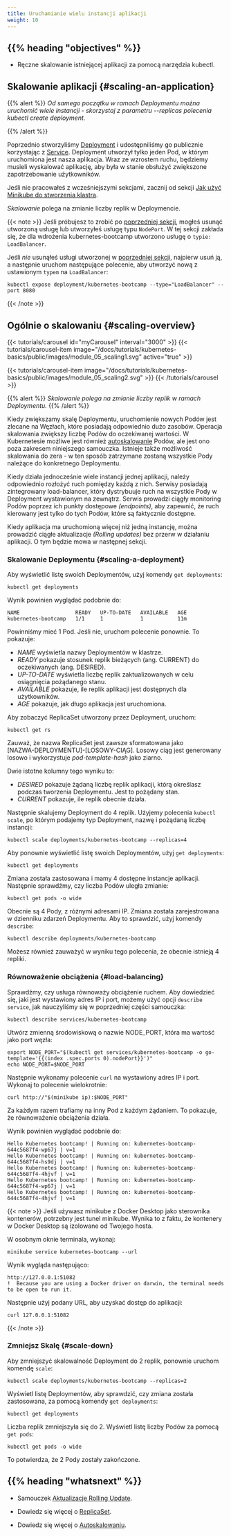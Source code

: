 ```yaml
---
title: Uruchamianie wielu instancji aplikacji
weight: 10
---
```


## {{% heading "objectives" %}}

* Ręczne skalowanie istniejącej aplikacji za pomocą narzędzia kubectl.

## Skalowanie aplikacji {#scaling-an-application}

{{% alert %}}
_Od samego początku w ramach Deploymentu można uruchomić wiele instancji - skorzystaj z parametru --replicas polecenia kubectl create deployment._

{{% /alert %}}

Poprzednio stworzyliśmy [Deployment](/docs/concepts/workloads/controllers/deployment/) i
udostępniliśmy go publicznie korzystając z [Service](/docs/concepts/services-networking/service/).
Deployment utworzył tylko jeden Pod, w którym uruchomiona jest nasza aplikacja. Wraz ze wzrostem ruchu,
będziemy musieli wyskalować aplikację, aby była w stanie obsłużyć zwiększone zapotrzebowanie użytkowników.

Jeśli nie pracowałeś z wcześniejszymi sekcjami, zacznij od sekcji
[Jak użyć Minikube do stworzenia klastra](/docs/tutorials/kubernetes-basics/create-cluster/cluster-intro/).

_Skalowanie_ polega na zmianie liczby replik w Deploymencie.

{{< note >}}
Jeśli próbujesz to zrobić po
[poprzedniej sekcji](/pl/docs/tutorials/kubernetes-basics/expose/expose-intro/),
mogłeś usunąć utworzoną usługę lub utworzyłeś usługę
typu `NodePort`. W tej sekcji zakłada się, że dla
wdrożenia kubernetes-bootcamp utworzono usługę o `typie: LoadBalancer`.

Jeśli _nie_ usunąłeś usługi utworzonej w
[poprzedniej sekcji](/docs/tutorials/kubernetes-basics/expose/expose-intro),
najpierw usuń ją, a następnie uruchom następujące
polecenie, aby utworzyć nową z ustawionym `typem` na `LoadBalancer`:

```shell
kubectl expose deployment/kubernetes-bootcamp --type="LoadBalancer" --port 8080
```
{{< /note >}}

## Ogólnie o skalowaniu {#scaling-overview}

<!-- animation -->
{{< tutorials/carousel id="myCarousel" interval="3000" >}}
  {{< tutorials/carousel-item
      image="/docs/tutorials/kubernetes-basics/public/images/module_05_scaling1.svg"
      active="true" >}}

  {{< tutorials/carousel-item
      image="/docs/tutorials/kubernetes-basics/public/images/module_05_scaling2.svg" >}}
{{< /tutorials/carousel >}}

{{% alert %}}
_Skalowanie polega na zmianie liczby replik w ramach Deploymentu._
{{% /alert %}}

Kiedy zwiększamy skalę Deploymentu, uruchomienie nowych Podów jest zlecane na Węzłach, które
posiadają odpowiednio dużo zasobów. Operacja skalowania zwiększy liczbę Podów do oczekiwanej
wartości. W Kubernetesie możliwe jest również [autoskalowanie](/docs/tasks/run-application/horizontal-pod-autoscale/)
Podów, ale jest ono poza zakresem niniejszego samouczka. Istnieje także możliwość
skalowania do zera - w ten sposób zatrzymane zostaną wszystkie Pody należące do konkretnego Deploymentu.

Kiedy działa jednocześnie wiele instancji jednej aplikacji, należy odpowiednio rozłożyć ruch pomiędzy
każdą z nich. Serwisy posiadają zintegrowany load-balancer, który dystrybuuje ruch na wszystkie Pody w Deployment
wystawionym na zewnątrz. Serwis prowadzi ciągły monitoring Podów poprzez ich punkty
dostępowe _(endpoints)_, aby zapewnić, że ruch kierowany jest tylko do tych Podów, które są faktycznie dostępne.

Kiedy aplikacja ma uruchomioną więcej niż jedną instancję,
można prowadzić ciągłe aktualizacje _(Rolling updates)_ bez
przerw w działaniu aplikacji. O tym będzie mowa w następnej sekcji.

### Skalowanie Deploymentu {#scaling-a-deployment}

Aby wyświetlić listę swoich Deploymentów, użyj komendy `get deployments`:

```shell
kubectl get deployments
```

Wynik powinien wyglądać podobnie do:

```
NAME                  READY   UP-TO-DATE   AVAILABLE   AGE
kubernetes-bootcamp   1/1     1            1           11m
```

Powinniśmy mieć 1 Pod. Jeśli nie, uruchom polecenie ponownie. To pokazuje:

* _NAME_ wyświetla nazwy Deploymentów w klastrze.
* _READY_ pokazuje stosunek replik bieżących (ang. CURRENT) do oczekiwanych (ang. DESIRED).
* _UP-TO-DATE_ wyświetla liczbę replik zaktualizowanych w celu osiągnięcia pożądanego stanu.
* _AVAILABLE_ pokazuje, ile replik aplikacji jest dostępnych dla użytkowników.
* _AGE_ pokazuje, jak długo aplikacja jest uruchomiona.

Aby zobaczyć ReplicaSet utworzony przez Deployment, uruchom:

```shell
kubectl get rs
```

Zauważ, że nazwa ReplicaSet jest zawsze sformatowana jako
<nobr>[NAZWA-DEPLOYMENTU]-[LOSOWY-CIĄG]</nobr>. Losowy ciąg jest generowany
losowo i wykorzystuje _pod-template-hash_ jako ziarno.

Dwie istotne kolumny tego wyniku to:

* _DESIRED_ pokazuje żądaną liczbę replik aplikacji, którą
  określasz podczas tworzenia Deploymentu. Jest to pożądany stan.
* _CURRENT_ pokazuje, ile replik obecnie działa.

Następnie skalujemy Deployment do 4 replik. Użyjemy polecenia
`kubectl scale`, po którym podajemy typ Deployment, nazwę i pożądaną liczbę instancji:

```shell
kubectl scale deployments/kubernetes-bootcamp --replicas=4
```

Aby ponownie wyświetlić listę swoich Deploymentów, użyj `get deployments`:

```shell
kubectl get deployments
```

Zmiana została zastosowana i mamy 4 dostępne instancje
aplikacji. Następnie sprawdźmy, czy liczba Podów uległa zmianie:

```shell
kubectl get pods -o wide
```

Obecnie są 4 Pody, z różnymi adresami IP. Zmiana została zarejestrowana
w dzienniku zdarzeń Deploymentu. Aby to sprawdzić, użyj komendy `describe`:

```shell
kubectl describe deployments/kubernetes-bootcamp
```

Możesz również zauważyć w wyniku tego polecenia, że obecnie istnieją 4 repliki.

### Równoważenie obciążenia {#load-balancing}

Sprawdźmy, czy usługa równoważy obciążenie ruchem. Aby dowiedzieć się, jaki jest wystawiony adres
IP i port, możemy użyć opcji `describe service`, jak nauczyliśmy się w poprzedniej części samouczka:

```shell
kubectl describe services/kubernetes-bootcamp
```

Utwórz zmienną środowiskową o nazwie NODE_PORT, która ma wartość jako port węzła:

```shell
export NODE_PORT="$(kubectl get services/kubernetes-bootcamp -o go-template='{{(index .spec.ports 0).nodePort}}')"
echo NODE_PORT=$NODE_PORT
```

Następnie wykonamy polecenie `curl` na wystawiony adres IP i port. Wykonaj to polecenie wielokrotnie:

```shell
curl http://"$(minikube ip):$NODE_PORT"
```

Za każdym razem trafiamy na inny Pod z każdym żądaniem. To pokazuje, że równoważenie obciążenia działa.

Wynik powinien wyglądać podobnie do:

```
Hello Kubernetes bootcamp! | Running on: kubernetes-bootcamp-644c5687f4-wp67j | v=1
Hello Kubernetes bootcamp! | Running on: kubernetes-bootcamp-644c5687f4-hs9dj | v=1
Hello Kubernetes bootcamp! | Running on: kubernetes-bootcamp-644c5687f4-4hjvf | v=1
Hello Kubernetes bootcamp! | Running on: kubernetes-bootcamp-644c5687f4-wp67j | v=1
Hello Kubernetes bootcamp! | Running on: kubernetes-bootcamp-644c5687f4-4hjvf | v=1
```

{{< note >}}
Jeśli używasz minikube z Docker Desktop jako sterownika
kontenerów, potrzebny jest tunel minikube. Wynika to z
faktu, że kontenery w Docker Desktop są izolowane od Twojego hosta.

W osobnym oknie terminala, wykonaj:

```shell
minikube service kubernetes-bootcamp --url
```

Wynik wygląda następująco:

```
http://127.0.0.1:51082
!  Because you are using a Docker driver on darwin, the terminal needs to be open to run it.
```

Następnie użyj podany URL, aby uzyskać dostęp do aplikacji:

```shell
curl 127.0.0.1:51082
```
{{< /note >}}

### Zmniejsz Skalę {#scale-down}

Aby zmniejszyć skalowalność Deployment do 2 replik, ponownie uruchom komendę `scale`:

```shell
kubectl scale deployments/kubernetes-bootcamp --replicas=2
```

Wyświetl listę Deploymentów, aby sprawdzić, czy zmiana została zastosowana, za pomocą komendy `get deployments`:

```shell
kubectl get deployments
```

Liczba replik zmniejszyła się do 2. Wyświetl listę liczby Podów za pomocą `get pods`:

```shell
kubectl get pods -o wide
```

To potwierdza, że 2 Pody zostały zakończone.

## {{% heading "whatsnext" %}}

* Samouczek [Aktualizacje Rolling Update](/docs/tutorials/kubernetes-basics/update/update-intro/).
  
* Dowiedz się więcej o [ReplicaSet](/docs/concepts/workloads/controllers/replicaset/).
* Dowiedz się więcej o [Autoskalowaniu](/docs/concepts/workloads/autoscaling/).
